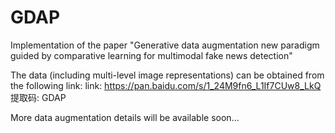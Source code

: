 # GDAP
Implementation of the paper "Generative data augmentation new paradigm guided by comparative learning for multimodal fake news detection"

The data (including multi-level image representations) can be obtained from the following link:
link: https://pan.baidu.com/s/1_24M9fn6_L1If7CUw8_LkQ 提取码: GDAP


More data augmentation details will be available soon...
